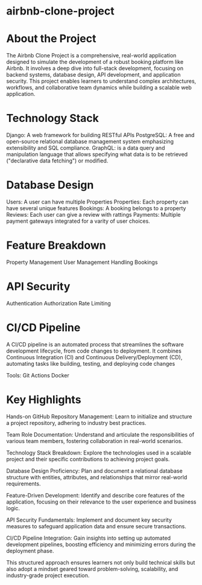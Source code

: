 # airbnb-clone-project
# About the Project
The Airbnb Clone Project is a comprehensive, real-world application designed to simulate the development of a robust booking platform like Airbnb. It involves a deep dive into full-stack development, focusing on backend systems, database design, API development, and application security. This project enables learners to understand complex architectures, workflows, and collaborative team dynamics while building a scalable web application.


# Technology Stack
Django: A web framework for building RESTful APIs
PostgreSQL:  A free and open-source relational database management system emphasizing extensibility and SQL compliance.
GraphQL: is a data query and manipulation language that allows specifying what data is to be retrieved ("declarative data fetching") or modified.

# Database Design
Users: A user can have multiple Properties
Properties: Each property can have several unique features
Bookings: A booking belongs to a property
Reviews: Each user can give a review with rattings
Payments: Multiple payment gateways integrated for a varity of user choices.

# Feature Breakdown
Property Management
User Management
Handling Bookings

# API Security
Authentication
Authorization
Rate Limiting

# CI/CD Pipeline
A CI/CD pipeline is an automated process that streamlines the software development lifecycle, from code changes to deployment. It combines Continuous Integration (CI) and Continuous Delivery/Deployment (CD), automating tasks like building, testing, and deploying code changes

Tools:
Git Actions
Docker

# Key Highlights
Hands-on GitHub Repository Management:
Learn to initialize and structure a project repository, adhering to industry best practices.

Team Role Documentation:
Understand and articulate the responsibilities of various team members, fostering collaboration in real-world scenarios.

Technology Stack Breakdown:
Explore the technologies used in a scalable project and their specific contributions to achieving project goals.

Database Design Proficiency:
Plan and document a relational database structure with entities, attributes, and relationships that mirror real-world requirements.

Feature-Driven Development:
Identify and describe core features of the application, focusing on their relevance to the user experience and business logic.

API Security Fundamentals:
Implement and document key security measures to safeguard application data and ensure secure transactions.

CI/CD Pipeline Integration:
Gain insights into setting up automated development pipelines, boosting efficiency and minimizing errors during the deployment phase.

This structured approach ensures learners not only build technical skills but also adopt a mindset geared toward problem-solving, scalability, and industry-grade project execution.
